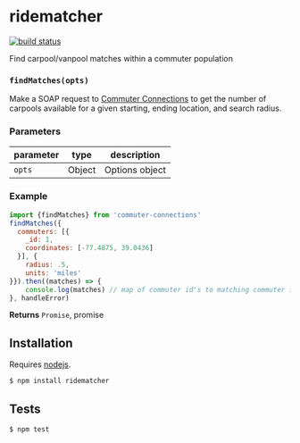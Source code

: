 # ridematcher

[![build status](https://secure.travis-ci.org/conveyal/ridematcher.js.png)](http://travis-ci.org/conveyal/ridematcher.js)

Find carpool/vanpool matches within a commuter population


### `findMatches(opts)`

Make a SOAP request to [Commuter Connections](http://www.commuterconnections.org/) to get the number of carpools available for a given starting, ending location, and search radius.

### Parameters

| parameter | type   | description    |
| --------- | ------ | -------------- |
| `opts`    | Object | Options object |


### Example

```js
import {findMatches} from 'commuter-connections'
findMatches({
  commuters: [{
    _id: 1,
    coordinates: [-77.4875, 39.0436]
  }], {
    radius: .5,
    units: 'miles'
}}).then((matches) => {
    console.log(matches) // map of commuter id's to matching commuter id's
}, handleError)
```


**Returns** `Promise`, promise

## Installation

Requires [nodejs](http://nodejs.org/).

```sh
$ npm install ridematcher
```

## Tests

```sh
$ npm test
```


